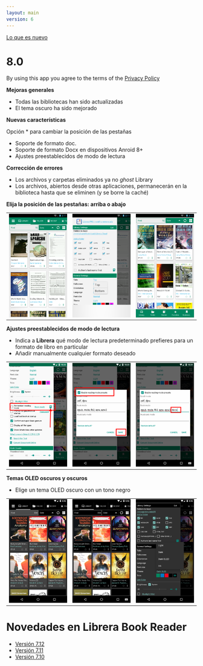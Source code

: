 ```yaml
---
layout: main
version: 6
---
```

[Lo que es nuevo](/wiki/what-is-new/es)

# 8.0

By using this app you agree to the terms of the [Privacy Policy](/wiki/PrivacyPolicy/)

**Mejoras generales**

* Todas las bibliotecas han sido actualizadas
* El tema oscuro ha sido mejorado

**Nuevas características**

Opción * para cambiar la posición de las pestañas
* Soporte de formato doc.
* Soporte de formato Docx en dispositivos Anroid 8+
* Ajustes preestablecidos de modo de lectura

**Corrección de errores**

* Los archivos y carpetas eliminados ya no _ghost_ Library
* Los archivos, abiertos desde otras aplicaciones, permanecerán en la biblioteca hasta que se eliminen (y se borre la caché)

**Elija la posición de las pestañas: arriba o abajo**

||||
|-|-|-|
|![](2.png)|![](3.png)|![](1.png)|

**Ajustes preestablecidos de modo de lectura**

* Indica a **Librera** qué modo de lectura predeterminado prefieres para un formato de libro en particular
* Añadir manualmente cualquier formato deseado

||||
|-|-|-|
|![](4.png)|![](5.png)|![](6.png)|


**Temas OLED oscuros y oscuros**

* Elige un tema OLED oscuro con un tono negro

||||
|-|-|-|
|![](9.png)|![](8.png)|![](7.png)|


# Novedades en Librera Book Reader

* [Versión 7.12](/wiki/what-is-new/7.12/es)
* [Versión 7.11](/wiki/what-is-new/7.11/es)
* [Versión 7.10](/wiki/what-is-new/7.10/es)
